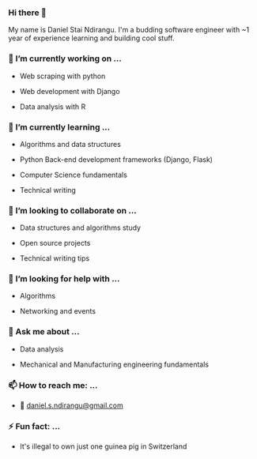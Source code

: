 ### Hi there 👋
My name is Daniel Stai Ndirangu. I'm a budding software engineer with ~1 year of experience learning and building cool stuff.

### 🔭 I’m currently working on ...
- Web scraping with python

- Web development with Django

- Data analysis with R
### 🌱 I’m currently learning ...
- Algorithms and data structures

- Python Back-end development frameworks (Django, Flask)

- Computer Science fundamentals

- Technical writing
### 👯 I’m looking to collaborate on ...
- Data structures and algorithms study
- Open source projects

- Technical writing tips
### 🤔 I’m looking for help with ...
- Algorithms

- Networking and events

### 💬 Ask me about ...
- Data analysis

- Mechanical and Manufacturing engineering fundamentals

### 📫 How to reach me: ...

- :email: daniel.s.ndirangu@gmail.com

### ⚡ Fun fact: ...
- It's illegal to own just one guinea pig in Switzerland

